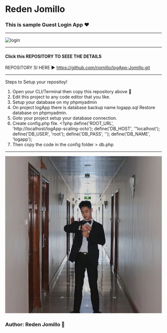 # Reden Jomillo

### This is sample Guest Login App ❤️
***


![login](img\login-small.jpg)

***

#### Click this REPOSITORY TO SEEE THE DETAILS

REPOSITORY SI HERE ▶️ https://github.com/rjomillo/logApp-Jomillo.git

***

Steps to Setup your repositoy!

1. Open your CLI/Terminal then copy this repository above 🔼
2. Edit this project to any code editor that you like.
3. Setup your database on my phpmyadmin
4. On project logApp there is database backup name logapp.sql Restore database on phpmyadmin.
5. Goto your project setup your database connection.
4. Create config.php file. <?php
   define('ROOT_URL', 'http://localhost/logApp-scaling-octo');
   define('DB_HOST', '"localhost');
   define('DB_USER', 'root');
   define('DB_PASS', '');
   define('DB_NAME', 'logapp');
5. Then copy the code in the config folder > db.php

---
![Reden](img\Reden.jpg)

### Author: Reden Jomillo 🙂

